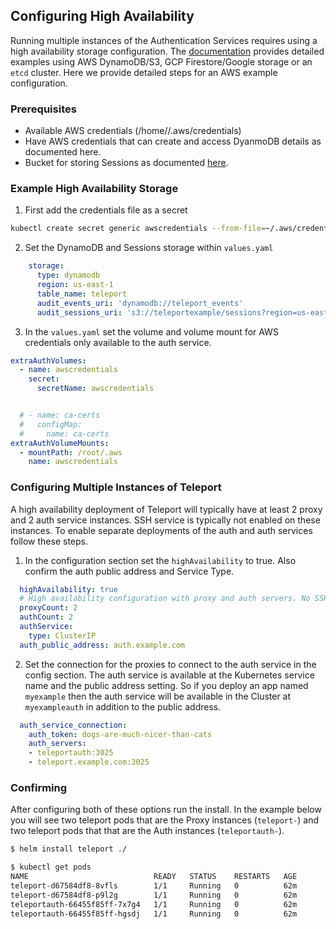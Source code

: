 ## Configuring High Availability

Running multiple instances of the Authentication Services requires using a high availability storage configuration.  The [documentation](https://gravitational.com/teleport/docs/admin-guide/#high-availability) provides detailed examples using AWS DynamoDB/S3, GCP Firestore/Google storage or an `etcd` cluster. Here we provide detailed steps for an AWS example configuration.

### Prerequisites
 - Available AWS credentials (/home/<user>/.aws/credentials)
 - Have AWS credentials that can create and access DyanmoDB details as documented here.
 - Bucket for storing Sessions as documented [here](https://gravitational.com/teleport/docs/admin-guide/#using-amazon-s3).

### Example High Availability Storage
1. First add the credentials file as a secret
```bash
kubectl create secret generic awscredentials --from-file=~/.aws/credentials
```

2. Set the DynamoDB and Sessions storage within `values.yaml`

```yaml
    storage:
      type: dynamodb
      region: us-east-1
      table_name: teleport
      audit_events_uri: 'dynamodb://teleport_events'
      audit_sessions_uri: 's3://teleportexample/sessions?region=us-east-1'
```

3. In the `values.yaml` set the volume and volume mount for AWS credentials only available to the auth service.
```yaml
extraAuthVolumes:
  - name: awscredentials
    secret:
      secretName: awscredentials


  # - name: ca-certs
  #   configMap:
  #     name: ca-certs
extraAuthVolumeMounts:
  - mountPath: /root/.aws
    name: awscredentials
```



### Configuring Multiple Instances of Teleport

A high availability deployment of Teleport will typically have at least 2 proxy and 2 auth service instances.  SSH service is typically not enabled on these instances.  To enable separate deployments of the auth and auth services follow these steps.

1. In the configuration section set the `highAvailability` to true.  Also confirm the auth public address and Service Type.
```yaml
  highAvailability: true
  # High availability configuration with proxy and auth servers. No SSH configured service.
  proxyCount: 2
  authCount: 2
  authService:
    type: ClusterIP
  auth_public_address: auth.example.com
```
2. Set the connection for the proxies to connect to the auth service in the config section. The auth service is available at the Kubernetes service name and the public address setting.  So if you deploy an app named `myexample` then the auth service will be available in the Cluster at `myexampleauth` in addition to the public address.

```yaml
  auth_service_connection:
    auth_token: dogs-are-much-nicer-than-cats
    auth_servers:
    - teleportauth:3025
    - teleport.example.com:3025
```
### Confirming

After configuring both of these options run the install.  In the example below you will see two teleport pods that are the Proxy instances (`teleport-`) and two teleport pods that that are the Auth instances (`teleportauth-`).

``` bash
$ helm install teleport ./

$ kubectl get pods
NAME                            READY   STATUS    RESTARTS   AGE
teleport-d67584df8-8vfls        1/1     Running   0          62m
teleport-d67584df8-p9l2g        1/1     Running   0          62m
teleportauth-66455f85ff-7x7g4   1/1     Running   0          62m
teleportauth-66455f85ff-hgsdj   1/1     Running   0          62m
```
